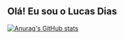 ## Olá! Eu sou o Lucas Dias

[![Anurag's GitHub stats](https://github-readme-stats.vercel.app/api?username=LucasDias2002)](https://github.com/LucasDias2002/github-readme-stats)
